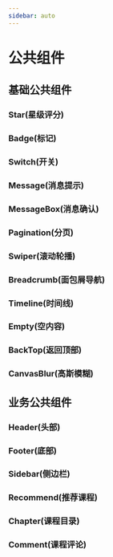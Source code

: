 ```yaml
---
sidebar: auto
---
```

# 公共组件

## 基础公共组件
### Star(星级评分)

### Badge(标记)

### Switch(开关)

### Message(消息提示)

### MessageBox(消息确认)

### Pagination(分页)

### Swiper(滚动轮播)

### Breadcrumb(面包屑导航)

### Timeline(时间线)

### Empty(空内容)

### BackTop(返回顶部)

### CanvasBlur(高斯模糊)

## 业务公共组件
### Header(头部)

### Footer(底部)

### Sidebar(侧边栏)

### Recommend(推荐课程)

### Chapter(课程目录)

### Comment(课程评论)
